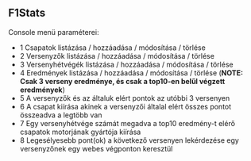﻿## **F1Stats**

Console menü paraméterei:

* 1 Csapatok listázása / hozzáadása / módosítása / törlése
* 2 Versenyzők listázása / hozzáadása / módosítása / törlése
* 3 Versenyhétvégék listázása / hozzáadása / módosítása / törlése
* 4 Eredmények listázása / hozzáadása / módosítása / törlése (**NOTE: Csak 3 verseny eredménye, és csak a top10-en belűl végzett eredmények**)
* 5 A versenyzők és az általuk elért pontok az utóbbi 3 versenyen
* 6 A csapat kiírása akinek a versenyzői általal elért összes pontot összeadva a legtöbb van
* 7 Egy versenyhétvége számát megadva a top10 eredmény-t elérő csapatok motorjának gyártója kiírása
* 8 Legesélyesebb pont(ok) a következő versenyen lekérdezése egy versenyzőnek egy webes végponton keresztül
